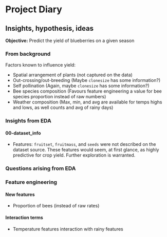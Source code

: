 # Project Diary
## Insights, hypothesis, ideas

**Objective:** Predict the yield of blueberries on a given season

### From background
Factors known to influence yield:
- Spatial arrangement of plants (not captured on the data)
- Out-crossing/out-breeding (Maybe `clonesize` has some information?)
- Self pollination (Again, maybe `clonesize` has some information?)
- Bee species composition (Favours feature engineering a value for bee species proportion instead of raw numbers)
- Weather composition (Max, min, and avg are available for temps highs and lows, as well counts and avg of rainy days)

### Insights from EDA
#### 00-dataset_info
- Features: `fruitset`, `fruitmass`, and `seeds` were not described on the dataset 
source. These features would seem, at first glance, as highly predictive for
crop yield. Further exploration is warranted. 


### Questions arising from EDA


### Feature engineering
#### New features
- Proportion of bees (instead of raw rates)

#### Interaction terms
- Temperature features interaction with rainy features


